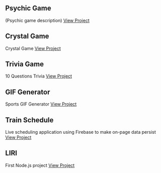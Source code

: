 <!-- ## Basic Portfolio
Scott Peterson's basic portfolio
[View Project](https://scottpetersonva.github.com/Homework/Basic-Portfolio) -->

## Psychic Game
(Psychic game description)
[View Project](https://github.com/scottpetersonva/Homework/tree/master/Psychic-Game)

<!-- ## Bootstrap Portfolio
Portfolio - Bootstrap
[View Project](https://scottpetersonva.github.com/Bootstrap-Portfolio)

## Responsive Portfolio
Portfolio - Responsive
[View Project](https://github.com/scottpetersonva/Homework/Responsive-Portfolio) -->

## Crystal Game
Crystal Game
[View Project](https://github.com/scottpetersonva/Homework/tree/master/Crystal-Game)

## Trivia Game
10 Questions Trivia
[View Project](https://github.com/scottpetersonva/Homework/tree/master/Trivia-Game) 

## GIF Generator
Sports GIF Generator
[View Project](https://github.com/scottpetersonva/Homework/tree/master/Gif-Generator) 

## Train Schedule
Live scheduling application using Firebase to make on-page data persist
[View Project](https://github.com/scottpetersonva/Homework/tree/master/Train-Schedule) 

## LIRI
First Node.js project
[View Project](https://github.com/scottpetersonva/Homework/tree/master/liri-node-app) 